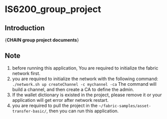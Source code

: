 







# IS6200_group_project

## Introduction

{**CHAIN group project documents**}

## Note

1. before running this application, You are required to initialize the fabric network first.
2. you are required to initialize the network with the following command:
   `./network.sh up createChannel -c mychannel -ca`
   The command will build a channel, and then create a CA to define the admin.
3. If the wallet dictionary is existed in the project, please remove it or your application will get error after network
   restart.
4. you are required to pull the project in the `~/fabric-samples/asset-transfer-basic/`, then you can run this
   application.